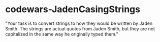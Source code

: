 # codewars-JadenCasingStrings
"Your task is to convert strings to how they would be written by Jaden Smith. The strings are actual quotes from Jaden Smith, but they are not capitalized in the same way he originally typed them."
